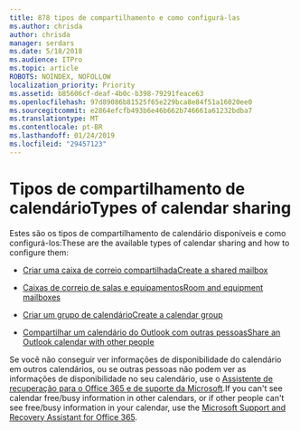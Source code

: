 ```yaml
---
title: 878 tipos de compartilhamento e como configurá-las
ms.author: chrisda
author: chrisda
manager: serdars
ms.date: 5/18/2018
ms.audience: ITPro
ms.topic: article
ROBOTS: NOINDEX, NOFOLLOW
localization_priority: Priority
ms.assetid: b85606cf-deaf-4b0c-b398-79291feace63
ms.openlocfilehash: 97d89086b81525f65e229bca8e84f51a16020ee0
ms.sourcegitcommit: e2864efcfb493b6e46b662b746661a61232bdba7
ms.translationtype: MT
ms.contentlocale: pt-BR
ms.lasthandoff: 01/24/2019
ms.locfileid: "29457123"
---
```

# <a name="types-of-calendar-sharing"></a><span data-ttu-id="18a92-102">Tipos de compartilhamento de calendário</span><span class="sxs-lookup"><span data-stu-id="18a92-102">Types of calendar sharing</span></span>

<span data-ttu-id="18a92-103">Estes são os tipos de compartilhamento de calendário disponíveis e como configurá-los:</span><span class="sxs-lookup"><span data-stu-id="18a92-103">These are the available types of calendar sharing and how to configure them:</span></span>
  
- [<span data-ttu-id="18a92-104">Criar uma caixa de correio compartilhada</span><span class="sxs-lookup"><span data-stu-id="18a92-104">Create a shared mailbox</span></span>](https://support.office.com/article/871a246d-3acd-4bba-948e-5de8be0544c9.aspx)
    
- [<span data-ttu-id="18a92-105">Caixas de correio de salas e equipamentos</span><span class="sxs-lookup"><span data-stu-id="18a92-105">Room and equipment mailboxes</span></span>](https://support.office.com/article/9f518a6d-1e2c-4d44-93f3-e19013a1552b.aspx)
    
- [<span data-ttu-id="18a92-106">Criar um grupo de calendário</span><span class="sxs-lookup"><span data-stu-id="18a92-106">Create a calendar group</span></span>](https://support.office.com/article/8385667b-d758-4489-a53f-f542dd01e6ff.aspx)
    
- [<span data-ttu-id="18a92-107">Compartilhar um calendário do Outlook com outras pessoas</span><span class="sxs-lookup"><span data-stu-id="18a92-107">Share an Outlook calendar with other people</span></span>](https://support.office.com/article/353ed2c1-3ec5-449d-8c73-6931a0adab88.aspx)
    
<span data-ttu-id="18a92-108">Se você não conseguir ver informações de disponibilidade do calendário em outros calendários, ou se outras pessoas não podem ver as informações de disponibilidade no seu calendário, use o [Assistente de recuperação para o Office 365 e de suporte da Microsoft](https://diagnostics.office.com/).</span><span class="sxs-lookup"><span data-stu-id="18a92-108">If you can't see calendar free/busy information in other calendars, or if other people can't see free/busy information in your calendar, use the [Microsoft Support and Recovery Assistant for Office 365](https://diagnostics.office.com/).</span></span>
  

